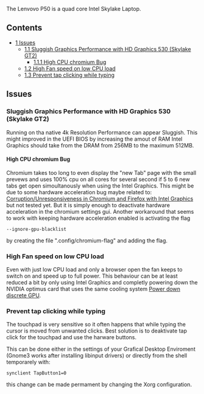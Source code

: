 The Lenvovo P50 is a quad core Intel Skylake Laptop.

## Contents

*   [1 Issues](#Issues)
    *   [1.1 Sluggish Graphics Performance with HD Graphics 530 (Skylake GT2)](#Sluggish_Graphics_Performance_with_HD_Graphics_530_.28Skylake_GT2.29)
        *   [1.1.1 High CPU chromium Bug](#High_CPU_chromium_Bug)
    *   [1.2 High Fan speed on low CPU load](#High_Fan_speed_on_low_CPU_load)
    *   [1.3 Prevent tap clicking while typing](#Prevent_tap_clicking_while_typing)

## Issues

### Sluggish Graphics Performance with HD Graphics 530 (Skylake GT2)

Running on tha native 4k Resolution Performance can appear Sluggish. This might improved in the UEFI BIOS by increasing the amout of RAM Intel Graphics should take from the DRAM from 256MB to the maximum 512MB.

#### High CPU chromium Bug

Chromium takes too long to even display the "new Tab" page with the small prevews and uses 100% cpu on all cores for several second if 5 to 6 new tabs get open simoultanously when using the Intel Graphics. This might be due to some hardware acceleration bug maybe related to: [Corruption/Unresponsiveness in Chromium and Firefox with Intel Graphics](/index.php/Intel_graphics#Corruption.2FUnresponsiveness_in_Chromium_and_Firefox "Intel graphics") but not tested yet. But it is simply enough to deactivate hardware acceleration in the chromium settings gui. Another workaround that seems to work with keeping hardware acceleration enabled is activating the flag

```
--ignore-gpu-blacklist

```

by creating the file ".config/chromium-flag" and adding the flag.

### High Fan speed on low CPU load

Even with just low CPU load and only a browser open the fan keeps to switch on and speed up to full power. This behaviour can be at least reduced a bit by only using Intel Graphics and completly powering down the NVIDIA optimus card that uses the same cooling system [Power down discrete GPU](/index.php/Hybrid_graphics#Fully_Power_Down_Discrete_GPU "Hybrid graphics").

### Prevent tap clicking while typing

The touchpad is very sensitive so it often happens that while typing the cursor is moved from unwanted clicks. Best solution is to deaktivate tap click for the touchpad and use the harware buttons.

This can be done either in the settings of your Grafical Desktop Enviroment (Gnome3 works after installing libinput drivers) or directly from the shell temporarely with:

```
synclient TapButton1=0

```

this change can be made permament by changing the Xorg configuration.